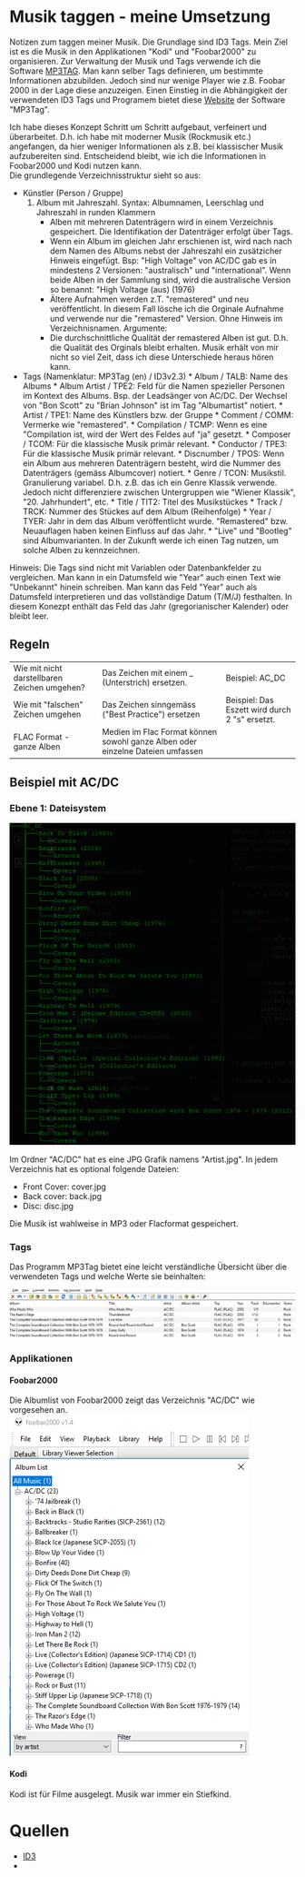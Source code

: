 # Musik taggen - meine Umsetzung

Notizen zum taggen meiner Musik. Die Grundlage sind ID3 Tags. Mein Ziel ist es die Musik in den Applikationen "Kodi" und "Foobar2000" zu organisieren. Zur Verwaltung der Musik und Tags verwende ich die Software [MP3TAG](https://www.mp3tag.de). Man kann selber Tags definieren, um bestimmte Informationen abzubilden. Jedoch sind nur wenige Player wie z.B. Foobar 2000 in der Lage diese anzuzeigen.  Einen Einstieg in die Abhängigkeit der verwendeten ID3 Tags und Programem bietet diese [Website](http://help.mp3tag.de/main_tags.html) der Software "MP3Tag".  

Ich habe dieses Konzept Schritt um Schritt aufgebaut, verfeinert und überarbeitet. D.h. ich habe mit moderner Musik (Rockmusik etc.) angefangen, da hier weniger Informationen als z.B. bei klassischer Musik aufzubereiten sind. Entscheidend bleibt, wie ich die Informationen in Foobar2000 und Kodi nutzen kann.  
Die grundlegende Verzeichnisstruktur sieht so aus:  

* Künstler (Person / Gruppe)
    1. Album mit Jahreszahl. Syntax: Albumnamen, Leerschlag und Jahreszahl in runden Klammern
        * Alben mit mehreren Datenträgern wird in einem Verzeichnis gespeichert. Die Identifikation der Datenträger erfolgt über Tags.    
        * Wenn ein Album im gleichen Jahr erschienen ist, wird nach nach dem Namen des Albums nebst der Jahreszahl ein zusätzicher Hinweis eingefügt. Bsp: "High Voltage" von AC/DC gab es in mindestens 2 Versionen: "australisch" und "international". Wenn beide Alben in der Sammlung sind, wird die australische Version so benannt: "High Voltage (aus) (1976)
        * Ältere Aufnahmen werden z.T. "remastered" und neu veröffentlicht. In diesem Fall lösche ich die Orginale Aufnahme und verwende nur die "remastered" Version. Ohne Hinweis im Verzeichnisnamen. Argumente:  
        * Die durchschnittliche Qualität der remastered Alben ist gut. D.h. die Qualität des Orginals bleibt erhalten. Musik erhält von mir nicht so viel Zeit, dass ich diese Unterschiede heraus hören kann.
* Tags (Namenklatur: MP3Tag (en) / ID3v2.3)
        * Album / TALB:         Name des Albums
        * Album Artist / TPE2:  Feld für die Namen spezieller Personen im Kontext des Albums. Bsp. der Leadsänger von AC/DC. Der Wechsel von "Bon Scott" zu "Brian Johnson" ist im Tag "Albumartist" notiert.
        * Artist / TPE1:        Name des Künstlers bzw. der Gruppe
        * Comment / COMM:       Vermerke wie "remastered".
        * Compilation / TCMP:   Wenn es eine "Compilation ist, wird der Wert des Feldes auf "ja" gesetzt.
        * Composer / TCOM:      Für die klassische Musik primär relevant.
        * Conductor / TPE3:     Für die klassische Musik primär relevant.
        * Discnumber / TPOS:    Wenn ein Album aus mehreren Datenträgern besteht, wird die Nummer des Datenträgers (gemäss Albumcover) notiert.
        * Genre / TCON:         Musikstil. Granulierung variabel. D.h. z.B. das ich ein Genre Klassik verwende. Jedoch nicht differenziere zwischen Untergruppen wie "Wiener Klassik", "20. Jahrhundert", etc.
        * Title / TIT2:         Titel des Musikstückes
        * Track / TRCK:         Nummer des Stückes auf dem Album (Reihenfolge)
        * Year / TYER:          Jahr in dem das Album veröffentlicht wurde. "Remastered" bzw. Neuauflagen haben keinen Einfluss auf das Jahr.
        * "Live" und "Bootleg" sind Albumvarianten. In der Zukunft werde ich einen Tag nutzen, um solche Alben zu kennzeichnen.  

Hinweis: Die Tags sind nicht mit Variablen oder Datenbankfelder zu vergleichen. Man kann in ein Datumsfeld wie "Year" auch einen Text wie "Unbekannt" hinein schreiben. Man kann das Feld "Year" auch als Datumsfeld interpretieren und das vollständige Datum (T/M/J) festhalten. In diesem Konezpt enthält das Feld das Jahr (gregorianischer Kalender) oder bleibt leer.
  
## Regeln
<table>
    <tr>
        <td>Wie mit nicht darstellbaren Zeichen umgehen?</td>
        <td>Das Zeichen mit einem _ (Unterstrich) ersetzen.</td>
        <td>Beispiel: AC_DC</td>
    </tr>
    <tr>
        <td>Wie mit "falschen" Zeichen umgehen</td>
        <td>Das Zeichen sinngemäss ("Best Practice") ersetzen</td>
        <td>Beispiel: Das Eszett wird durch 2 "s" ersetzt. </td>
    </tr>
    <tr>
        <td>FLAC Format - ganze Alben</td>
        <td>Medien im Flac Format können sowohl ganze Alben oder einzelne Dateien umfassen</td>
        <td></td>
    </tr>   
</table>
   
## Beispiel mit AC/DC  

### Ebene 1: Dateisystem

![AC/DC Verzeichnisbaum](../images/musik_taggen/ac_dc_baum.png)  

Im Ordner "AC/DC" hat es eine JPG Grafik namens "Artist.jpg". In jedem Verzeichnis hat es optional folgende Dateien:  
* Front Cover:    cover.jpg
* Back cover:     back.jpg
* Disc:           disc.jpg  

Die Musik ist wahlweise in MP3 oder Flacformat gespeichert.  

### Tags
Das Programm MP3Tag bietet eine leicht verständliche Übersicht über die verwendeten Tags und welche Werte sie beinhalten:  

![MP3Tag](../images/musik_taggen/mp3tag.png) 

### Applikationen

#### Foobar2000  

Die Albumlist von Foobar2000 zeigt das Verzeichnis "AC/DC" wie vorgesehen an.  
![Foobar2000](../images/musik_taggen/foobar2000.png) 

#### Kodi

Kodi ist für Filme ausgelegt. Musik war immer ein Stiefkind. 

# Quellen

* [ID3](http://id3.org)
* 

